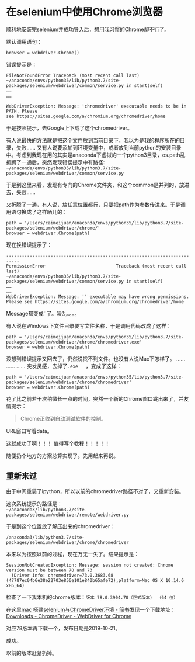 # 在selenium中使用Chrome浏览器  

顺利地安装完selenium并成功导入后，想用我习惯的Chrome却不行了。

默认调用语句：  

`browser = webdriver.Chrome()`

错误提示是：  


```
FileNotFoundError Traceback (most recent call last) ~/anaconda/envs/python35/lib/python3.7/site-packages/selenium/webdriver/common/service.py in start(self)
……
……

WebDriverException: Message: 'chromedriver' executable needs to be in PATH. Please see https://sites.google.com/a/chromium.org/chromedriver/home

```

于是按照提示，去Google上下载了这个chromedriver。  

有人说最快的方法就是把这个文件放到当前目录下，我以为是我的程序所在的目录，失败…… 
又有人说要添加到环境变量中，或者放到当前python的安装目录中。考虑到我现在用的其实是anaconda下虚拟的一个python3目录，os.path乱折腾了一通后，突然发现错误提示中有路径:  
`~/anaconda/envs/python35/lib/python3.7/site-packages/selenium/webdriver/common/service.py `  

于是到这里来看，发现有专门的Chrome文件夹，和这个common是并列的，放进去，失败……  

又折腾了一通，有人说，放任意位置都行，只要把path作为参数传进来。于是调用语句换成了这样晒儿的：  

```
path = '/Users/caimeijuan/anaconda/envs/python35/lib/python3.7/site-packages/selenium/webdriver/chrome/'
browser = webdriver.Chrome(path)
```
现在换错误提示了：  

```
---------------------------------------------------------------------------
PermissionError                           Traceback (most recent call last)
~/anaconda/envs/python35/lib/python3.7/site-packages/selenium/webdriver/common/service.py in start(self)
……
……
WebDriverException: Message: '' executable may have wrong permissions. Please see https://sites.google.com/a/chromium.org/chromedriver/home

```
 Message都变成''了。凌乱。。。。
 
 有人说在Windows下文件目录要写文件名称，于是调用代码改成了这样：  
 ```
path = '/Users/caimeijuan/anaconda/envs/python35/lib/python3.7/site-packages/selenium/webdriver/chrome/chromedriver.exe'
browser = webdriver.Chrome(path)
```
没想到错误提示又回去了，仍然说找不到文件。也没有人说Mac下怎样了。 
……
……
……
突发灵感，去掉了`.exe	`，变成了这样：  

```
path = '/Users/caimeijuan/anaconda/envs/python35/lib/python3.7/site-packages/selenium/webdriver/chrome/chromedriver'
browser = webdriver.Chrome(path)
```

花了比之前若干次稍微长一点的时间，突然一个新的Chrome窗口跳出来了，并友情提示：  
> Chrome正收到自动测试软件的控制。  

URL窗口写着data。  

这就成功了啊！！！
值得写个教程！！！！！

随便扔个地方的方案总算实现了。先用起来再说。

## 重新来过

由于中间重装了ipython，所以以前的chromedriver路径不对了，又重新安装。

这次系统提示的路径是：  
`~/anaconda3/lib/python3.7/site-packages/selenium/webdriver/remote/webdriver.py 
`

于是到这个位置放了解压出来的chromedriver：  

`/anaconda3/lib/python3.7/site-packages/selenium/webdriver/chrome/chromedriver`  

本来以为按照以前的过程，现在万无一失了。结果提示是：  

```
SessionNotCreatedException: Message: session not created: Chrome version must be between 70 and 73
  (Driver info: chromedriver=73.0.3683.68 (47787ec04b6e38e22703e856e101e840b65afe72),platform=Mac OS X 10.14.6 x86_64)

```

检查了一下我本机的chrome版本：`版本 78.0.3904.70（正式版本） （64 位）`

在这里[mac 搭建selenium与ChromeDriver环境 - 简书](https://www.jianshu.com/p/39716ea15d99)发现一个下载地址：[Downloads - ChromeDriver - WebDriver for Chrome](http://chromedriver.chromium.org/downloads)

对应78版本再下载一个，发布日期是2019-10-21。

成功。  

以前的版本赶紧扔掉。




